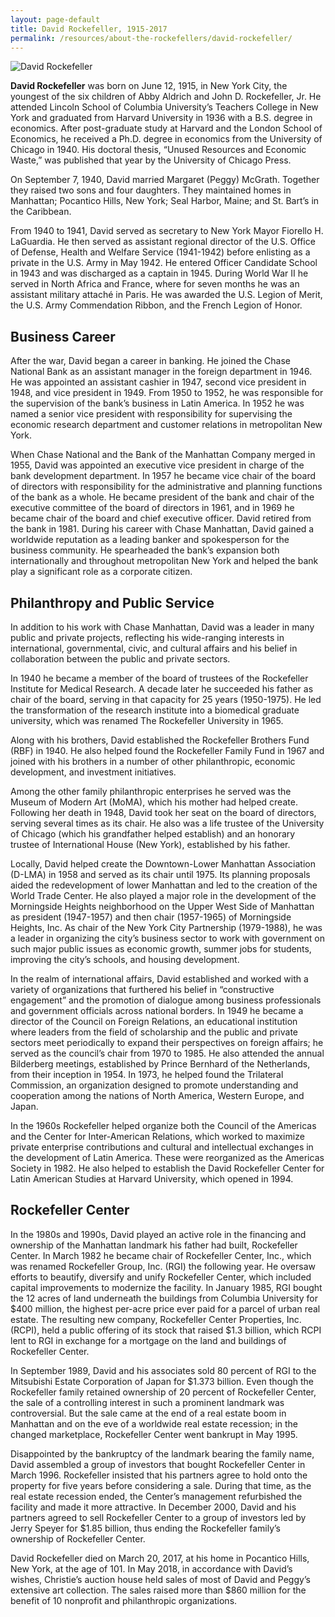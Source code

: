 ```yaml
---
layout: page-default
title: David Rockefeller, 1915-2017
permalink: /resources/about-the-rockefellers/david-rockefeller/
---
```

<div class="bio-page-image"><img alt="David Rockefeller" src="{{site.baseurl}}/assets/img/12_davidrockefeller.png"/></div>

**David Rockefeller** was born on June 12, 1915, in New York City, the youngest of the six children of Abby Aldrich and John D. Rockefeller, Jr. He attended Lincoln School of Columbia University’s Teachers College in New York and graduated from Harvard University in 1936 with a B.S. degree in economics. After post-graduate study at Harvard and the London School of Economics, he received a Ph.D. degree in economics from the University of Chicago in 1940. His doctoral thesis, “Unused Resources and Economic Waste,” was published that year by the University of Chicago Press.

On September 7, 1940, David married Margaret (Peggy) McGrath. Together they raised two sons and four daughters. They maintained homes in Manhattan; Pocantico Hills, New York; Seal Harbor, Maine; and St. Bart’s in the Caribbean.

From 1940 to 1941, David served as secretary to New York Mayor Fiorello H. LaGuardia. He then served as assistant regional director of the U.S. Office of Defense, Health and Welfare Service (1941-1942) before enlisting as a private in the U.S. Army in May 1942. He entered Officer Candidate School in 1943 and was discharged as a captain in 1945. During World War II he served in North Africa and France, where for seven months he was an assistant military attaché in Paris. He was awarded the U.S. Legion of Merit, the U.S. Army Commendation Ribbon, and the French Legion of Honor.

## Business Career 

After the war, David began a career in banking. He joined the Chase National Bank as an assistant manager in the foreign department in 1946. He was appointed an assistant cashier in 1947, second vice president in 1948, and vice president in 1949. From 1950 to 1952, he was responsible for the supervision of the bank’s business in Latin America. In 1952 he was named a senior vice president with responsibility for supervising the economic research department and customer relations in metropolitan New York.

When Chase National and the Bank of the Manhattan Company merged in 1955, David was appointed an executive vice president in charge of the bank development department. In 1957 he became vice chair of the board of directors with responsibility for the administrative and planning functions of the bank as a whole. He became president of the bank and chair of the executive committee of the board of directors in 1961, and in 1969 he became chair of the board and chief executive officer. David retired from the bank in 1981. During his career with Chase Manhattan, David gained a worldwide reputation as a leading banker and spokesperson for the business community. He spearheaded the bank’s expansion both internationally and throughout metropolitan New York and helped the bank play a significant role as a corporate citizen.

## Philanthropy and Public Service

In addition to his work with Chase Manhattan, David was a leader in many public and private projects, reflecting his wide-ranging interests in international, governmental, civic, and cultural affairs and his belief in collaboration between the public and private sectors.

In 1940 he became a member of the board of trustees of the Rockefeller Institute for Medical Research. A decade later he succeeded his father as chair of the board, serving in that capacity for 25 years (1950-1975). He led the transformation of the research institute into a biomedical graduate university, which was renamed The Rockefeller University in 1965.

Along with his brothers, David established the Rockefeller Brothers Fund (RBF) in 1940. He also helped found the Rockefeller Family Fund in 1967 and joined with his brothers in a number of other philanthropic, economic development, and investment initiatives.

Among the other family philanthropic enterprises he served was the Museum of Modern Art (MoMA), which his mother had helped create. Following her death in 1948, David took her seat on the board of directors, serving several times as its chair. He also was a life trustee of the University of Chicago (which his grandfather helped establish) and an honorary trustee of International House (New York), established by his father.

Locally, David helped create the Downtown-Lower Manhattan Association (D-LMA) in 1958 and served as its chair until 1975. Its planning proposals aided the redevelopment of lower Manhattan and led to the creation of the World Trade Center. He also played a major role in the development of the Morningside Heights neighborhood on the Upper West Side of Manhattan as president (1947-1957) and then chair (1957-1965) of Morningside Heights, Inc. As chair of the New York City Partnership (1979-1988), he was a leader in organizing the city’s business sector to work with government on such major public issues as economic growth, summer jobs for students, improving the city’s schools, and housing development.

In the realm of international affairs, David established and worked with a variety of organizations that furthered his belief in “constructive engagement” and the promotion of dialogue among business professionals and government officials across national borders. In 1949 he became a director of the Council on Foreign Relations, an educational institution where leaders from the field of scholarship and the public and private sectors meet periodically to expand their perspectives on foreign affairs; he served as the council’s chair from 1970 to 1985. He also attended the annual Bilderberg meetings, established by Prince Bernhard of the Netherlands, from their inception in 1954. In 1973, he helped found the Trilateral Commission, an organization designed to promote understanding and cooperation among the nations of North America, Western Europe, and Japan.

In the 1960s Rockefeller helped organize both the Council of the Americas and the Center for Inter-American Relations, which worked to maximize private enterprise contributions and cultural and intellectual exchanges in the development of Latin America. These were reorganized as the Americas Society in 1982. He also helped to establish the David Rockefeller Center for Latin American Studies at Harvard University, which opened in 1994.

## Rockefeller Center

In the 1980s and 1990s, David played an active role in the financing and ownership of the Manhattan landmark his father had built, Rockefeller Center. In March 1982 he became chair of Rockefeller Center, Inc., which was renamed Rockefeller Group, Inc. (RGI) the following year. He oversaw efforts to beautify, diversify and unify Rockefeller Center, which included capital improvements to modernize the facility. In January 1985, RGI bought the 12 acres of land underneath the buildings from Columbia University for $400 million, the highest per-acre price ever paid for a parcel of urban real estate. The resulting new company, Rockefeller Center Properties, Inc. (RCPI), held a public offering of its stock that raised $1.3 billion, which RCPI lent to RGI in exchange for a mortgage on the land and buildings of Rockefeller Center.

In September 1989, David and his associates sold 80 percent of RGI to the Mitsubishi Estate Corporation of Japan for $1.373 billion. Even though the Rockefeller family retained ownership of 20 percent of Rockefeller Center, the sale of a controlling interest in such a prominent landmark was controversial. But the sale came at the end of a real estate boom in Manhattan and on the eve of a worldwide real estate recession; in the changed marketplace, Rockefeller Center went bankrupt in May 1995.

Disappointed by the bankruptcy of the landmark bearing the family name, David assembled a group of investors that bought Rockefeller Center in March 1996. Rockefeller insisted that his partners agree to hold onto the property for five years before considering a sale. During that time, as the real estate recession ended, the Center’s management refurbished the facility and made it more attractive. In December 2000, David and his partners agreed to sell Rockefeller Center to a group of investors led by Jerry Speyer for $1.85 billion, thus ending the Rockefeller family’s ownership of Rockefeller Center.

David Rockefeller died on March 20, 2017, at his home in Pocantico Hills, New York, at the age of 101. In May 2018, in accordance with David’s wishes, Christie’s auction house held sales of most of David and Peggy’s extensive art collection. The sales raised more than $860 million for the benefit of 10 nonprofit and philanthropic organizations.
